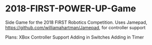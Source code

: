 # 2018-FIRST-POWER-UP-Game
Side Game for the 2018 FIRST Robotics Competition.
Uses Jamepad, https://github.com/williamahartman/Jamepad, for controller support


Plans:
XBox Controller Support
Adding in Switches
Adding in Timer